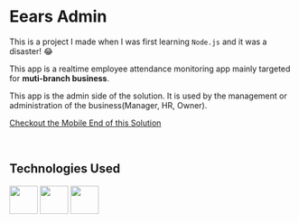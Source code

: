 # Eears Admin
This is a project I made when I was first learning `Node.js` and it was a disaster! 😂 

This app is a realtime employee attendance monitoring app mainly targeted for **muti-branch business**.

This app is the admin side of the solution. It is used by the management or administration of the business(Manager, HR, Owner). 

[Checkout the Mobile End of this Solution](https://github.com/francis150/ears-attendance-app)

<p>&nbsp;</p>

## Technologies Used

[<img height="50" src="https://cdn.jsdelivr.net/gh/devicons/devicon/icons/nodejs/nodejs-original.svg" />](https://nodejs.org/)
[<img height="50" src="https://cdn.jsdelivr.net/gh/devicons/devicon/icons/electron/electron-original.svg" />](https://www.electronjs.org/)
[<img height="50" src="https://cdn.jsdelivr.net/gh/devicons/devicon/icons/firebase/firebase-plain.svg" />](https://firebase.google.com/)
